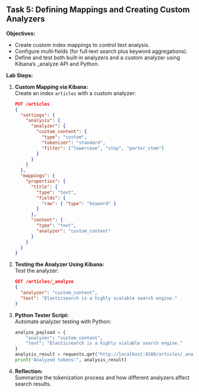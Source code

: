 ## Task 5: Defining Mappings and Creating Custom Analyzers

**Objectives:**
- Create custom index mappings to control text analysis.
- Configure multi‑fields (for full‑text search plus keyword aggregations).
- Define and test both built‑in analyzers and a custom analyzer using Kibana’s _analyze API and Python.

**Lab Steps:**

1. **Custom Mapping via Kibana:**  
   Create an index `articles` with a custom analyzer:
   ```json
   PUT /articles
   {
     "settings": {
       "analysis": {
         "analyzer": {
           "custom_content": {
             "type": "custom",
             "tokenizer": "standard",
             "filter": ["lowercase", "stop", "porter_stem"]
           }
         }
       }
     },
     "mappings": {
       "properties": {
         "title": {
           "type": "text",
           "fields": {
             "raw": { "type": "keyword" }
           }
         },
         "content": {
           "type": "text",
           "analyzer": "custom_content"
         }
       }
     }
   }
   ```
2. **Testing the Analyzer Using Kibana:**  
   Test the analyzer:
   ```json
   GET /articles/_analyze
   {
     "analyzer": "custom_content",
     "text": "Elasticsearch is a highly scalable search engine."
   }
   ```
3. **Python Tester Script:**  
   Automate analyzer testing with Python:
   ```python
   analyze_payload = {
       "analyzer": "custom_content",
       "text": "Elasticsearch is a highly scalable search engine."
   }
   analysis_result = requests.get("http://localhost:9200/articles/_analyze", json=analyze_payload).json()
   print("Analyzed tokens:", analysis_result)
   ```
4. **Reflection:**  
   Summarize the tokenization process and how different analyzers affect search results.
